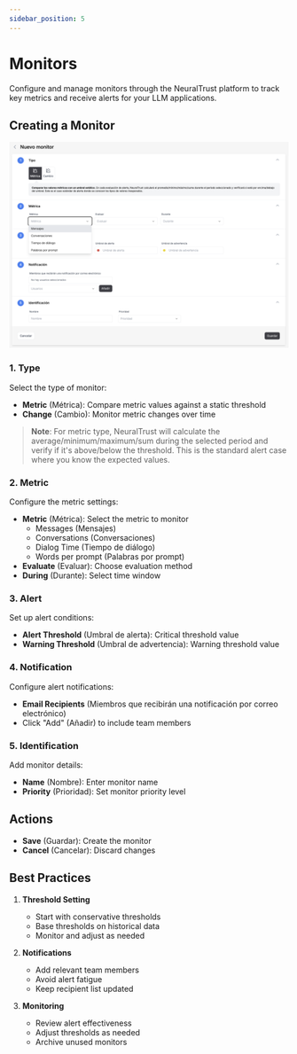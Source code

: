 ```yaml
---
sidebar_position: 5
---
```


# Monitors

Configure and manage monitors through the NeuralTrust platform to track key metrics and receive alerts for your LLM applications.

## Creating a Monitor

![Monitor Creation Interface](./assets/monitor-creation.png)

### 1. Type
Select the type of monitor:
- **Metric** (Métrica): Compare metric values against a static threshold
- **Change** (Cambio): Monitor metric changes over time

> **Note**: For metric type, NeuralTrust will calculate the average/minimum/maximum/sum during the selected period and verify if it's above/below the threshold. This is the standard alert case where you know the expected values.

### 2. Metric
Configure the metric settings:

- **Metric** (Métrica): Select the metric to monitor
  - Messages (Mensajes)
  - Conversations (Conversaciones)
  - Dialog Time (Tiempo de diálogo)
  - Words per prompt (Palabras por prompt)
- **Evaluate** (Evaluar): Choose evaluation method
- **During** (Durante): Select time window

### 3. Alert
Set up alert conditions:

- **Alert Threshold** (Umbral de alerta): Critical threshold value
- **Warning Threshold** (Umbral de advertencia): Warning threshold value

### 4. Notification
Configure alert notifications:

- **Email Recipients** (Miembros que recibirán una notificación por correo electrónico)
- Click "Add" (Añadir) to include team members

### 5. Identification
Add monitor details:

- **Name** (Nombre): Enter monitor name
- **Priority** (Prioridad): Set monitor priority level

## Actions

- **Save** (Guardar): Create the monitor
- **Cancel** (Cancelar): Discard changes

## Best Practices

1. **Threshold Setting**
   - Start with conservative thresholds
   - Base thresholds on historical data
   - Monitor and adjust as needed

2. **Notifications**
   - Add relevant team members
   - Avoid alert fatigue
   - Keep recipient list updated

3. **Monitoring**
   - Review alert effectiveness
   - Adjust thresholds as needed
   - Archive unused monitors
``` 

